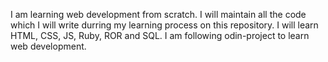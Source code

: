I am learning web development from scratch.
I will maintain all the code which I will write durring my learning process on this repository. 
I will learn HTML, CSS, JS, Ruby, ROR and SQL.
I am following odin-project to learn web development.